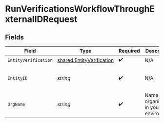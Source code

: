 # RunVerificationsWorkflowThroughExternalIDRequest


## Fields

| Field                                                                  | Type                                                                   | Required                                                               | Description                                                            | Example                                                                |
| ---------------------------------------------------------------------- | ---------------------------------------------------------------------- | ---------------------------------------------------------------------- | ---------------------------------------------------------------------- | ---------------------------------------------------------------------- |
| `EntityVerification`                                                   | [shared.EntityVerification](../../models/shared/entityverification.md) | :heavy_check_mark:                                                     | N/A                                                                    |                                                                        |
| `EntityID`                                                             | *string*                                                               | :heavy_check_mark:                                                     | N/A                                                                    | u-3593dece-6642-4cdc-8547-aafc1454e0a0                                 |
| `OrgName`                                                              | *string*                                                               | :heavy_check_mark:                                                     | Name of organization in your environment                               |                                                                        |